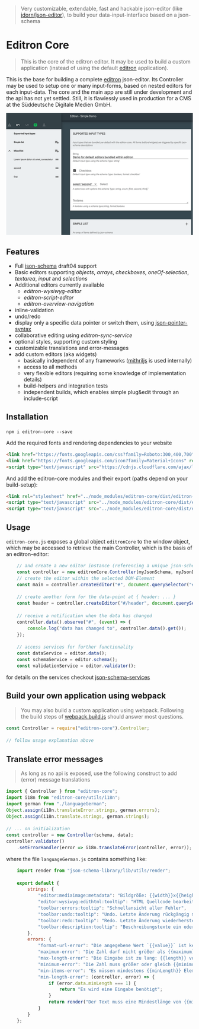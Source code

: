 > Very customizable, extendable, fast and hackable json-editor (like
> [jdorn/json-editor](https://github.com/jdorn/json-editor)), to build your data-input-interface based on a json-schema


# Editron Core

> This is the core of the editron editor. It may be used to build a custom application (instead of using the default
> [editron](https://github.com/sueddeutsche/editron) application).

This is the base for building a complete [editron](https://github.com/sueddeutsche/editron) json-editor. Its Controller may be used to setup one or many input-forms, based on nested editors for each input-data. The core and the main app are still under development and the api has not yet settled. Still, it is flawlessly used in production for a CMS at the Süddeutsche Digitale Medien GmbH.

<img alt="Editron Application - Simple Demo" src="examples/screenshot-simpledemo.png">


## Features

- Full [json-schema](http://json-schema.org/) draft04 support
- Basic editors supporting _objects_, _arrays_, _checkboxes_, _oneOf-selection_, _textarea_, _input_ and _selections_
- Additional editors currently available
    - _editron-wysiwyg-editor_
    - _editron-script-editor_
    - _editron-overview-navigation_
- inline-validation
- undo/redo
- display only a specific data pointer or switch them, using [json-pointer-syntax](https://github.com/sagold/gson-pointer)
- collaborative editing using _editron-sync-service_
- optional styles, supporting custom styling
- customizable translations and error-messages
- add custom editors (aka widgets)
    - basically independent of any frameworks ([mithriljs](https://mithril.js.org/) is used internally)
    - access to all methods
    - very flexible editors (requiring some knowledge of implementation details)
    - build-helpers and integration tests
    - independent builds, which enables simple plug&edit through an include-script


## Installation

`npm i editron-core --save`

Add the required fonts and rendering dependencies to your website

```html
<link href="https://fonts.googleapis.com/css?family=Roboto:300,400,700" rel="stylesheet">
<link href="https://fonts.googleapis.com/icon?family=Material+Icons" rel="stylesheet">
<script type="text/javascript" src="https://cdnjs.cloudflare.com/ajax/libs/mithril/1.1.3/mithril.min.js"></script>
```

And add the editron-core modules and their export (paths depend on your build-setup):

```html
<link rel="stylesheet" href="../node_modules/editron-core/dist/editron-core.css">
<script type="text/javascript" src="../node_modules/editron-core/dist/editron-modules.js"></script>
<script type="text/javascript" src="../node_modules/editron-core/dist/editron-core.js"></script>
```


## Usage

`editron-core.js` exposes a global object `editronCore` to the window object, which may be accessed to retrieve the main Controller, which is the basis of an editron-editor:

```js
    // and create a new editor instance (referencing a unique json-schema and data)
    const controller = new editronCore.Controller(myJsonSchema, myJsonData);
    // create the editor within the selected DOM-Element
    const main = controller.createEditor("#", document.querySelector("#editor"));

    // create another form for the data-point at { header: ... }
    const header = controller.createEditor("#/header", document.querySelector("#editor-header"));

    // receive a notification when the data has changed
    controller.data().observe("#", (event) => {
        console.log("data has changed to", controller.data().get());
    });

    // access services for further functionality
    const dataService = editor.data();
    const schemaService = editor.schema();
    const validationService = editor.validator();
```

for details on the services checkout [json-schema-services](https://github.com/sueddeutsche/json-data-services)


## Build your own application using webpack

> You may also build a custom application using webpack. Following the build steps of
> [webpack.build.js](https://github.com/sueddeutsche/editron-core/blob/master/webpack.build.js) should answer most
> questions.


```js
const Controller = require("editron-core").Controller;

// follow usage explanation above
```


## Translate error messages

> As long as no api is exposed, use the following construct to add (error) message translations

```js
import { Controller } from "editron-core";
import i18n from "editron-core/utils/i18n";
import german from "./languageGerman";
Object.assign(i18n.translateError.strings, german.errors);
Object.assign(i18n.translate.strings, german.strings);

// ... on initialization
const controller = new Controller(schema, data);
controller.validator()
    .setErrorHandler(error => i18n.translateError(controller, error));
```

where the file `languageGerman.js` contains something like:

```js
    import render from "json-schema-library/lib/utils/render";

    export default {
        strings: {
            "editor:mediaimage:metadata": "Bildgröße: {{width}}x{{height}} [{{size}}]",
            "editor:wysiwyg:edithtml:tooltip": "HTML Quellcode bearbeiten",
            "toolbar:errors:tooltip": "Schnellansicht aller Fehler",
            "toolbar:undo:tooltip": "Undo. Letzte Änderung rückgängig machen",
            "toolbar:redo:tooltip": "Redo. Letzte Änderung wiederherstellen",
            "toolbar:description:tooltip": "Beschreibungstexte ein oder ausblenden"
        },
        errors: {
            "format-url-error": "Die angegebene Wert `{{value}}` ist keine gültige url",
            "maximum-error": "Die Zahl darf nicht größer als {{maximum}} sein.",
            "max-length-error": "Die Eingabe ist zu lang: {{length}} von {{maxLength}} erlaubten Zeichen.",
            "minimum-error": "Die Zahl muss größer oder gleich {{minimum}} sein",
            "min-items-error": "Es müssen mindestens {{minLength}} Elemente vorhanden sein",
            "min-length-error": (controller, error) => {
                if (error.data.minLength === 1) {
                    return "Es wird eine Eingabe benötigt";
                }
                return render("Der Text muss eine Mindestlänge von {{minLength}} haben (aktuell {{length}}).", error.data);
            }
        }
    };
```


